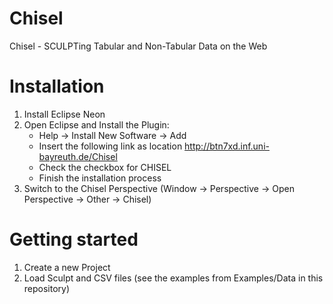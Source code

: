 # Chisel
Chisel - SCULPTing Tabular and Non-Tabular Data on the Web

# Installation

1. Install Eclipse Neon
2. Open Eclipse and Install the Plugin:
   * Help -> Install New Software -> Add 
   * Insert the following link as location http://btn7xd.inf.uni-bayreuth.de/Chisel
   * Check the checkbox for CHISEL
   * Finish the installation process
3. Switch to the Chisel Perspective (Window -> Perspective -> Open Perspective -> Other -> Chisel)

# Getting started

1. Create a new Project
2. Load Sculpt and CSV files (see the examples from Examples/Data in this repository)
